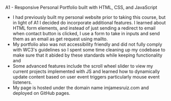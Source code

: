 A1 - Responsive Personal Portfolio built with HTML, CSS, and JavaScript
- I had previously built my personal website prior to taking this course, but in light of A1 I decided do incorporate additional features. I learned about HTML form elements, and instead of just sending a redirect to email when contact button is clicked, I use a form to take in inputs and send them as an email as get request using mailto.
- My portfolio also was not accessibility friendly and did not fully comply with WC3's guidelines so I spent some time cleaning up my codebase to make sure that it abided by these standards while keeping functionality and
- Some advanced features include the scroll wheel slider to view my current projects implemented with JS and learned how to dynamically update content based on user event triggers particularly mouse event listeners.
- My page is hosted under the domain name imjamesruiz.com and deployed on GitHub pages. 
